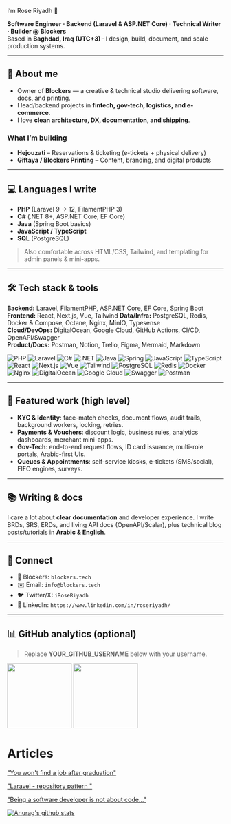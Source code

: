 
I’m Rose Riyadh 👋

**Software Engineer · Backend (Laravel & ASP.NET Core) · Technical Writer · Builder @ Blockers**  
Based in **Baghdad, Iraq (UTC+3)** · I design, build, document, and scale production systems.

---

## 🧭 About me
- Owner of **Blockers** — a creative & technical studio delivering software, docs, and printing.  
- I lead/backend projects in **fintech, gov-tech, logistics, and e-commerce**.  
- I love **clean architecture, DX, documentation, and shipping**.

### What I’m building
- **Hejouzati** – Reservations & ticketing (e-tickets + physical delivery)
- **Giftaya / Blockers Printing** – Content, branding, and digital products

---

## 💻 Languages I write
- **PHP** (Laravel 9 → 12, FilamentPHP 3)
- **C#** (.NET 8+, ASP.NET Core, EF Core)
- **Java** (Spring Boot basics)
- **JavaScript / TypeScript**
- **SQL** (PostgreSQL)

> Also comfortable across HTML/CSS, Tailwind, and templating for admin panels & mini-apps.

---

## 🛠️ Tech stack & tools
**Backend:** Laravel, FilamentPHP, ASP.NET Core, EF Core, Spring Boot  
**Frontend:** React, Next.js, Vue, Tailwind
**Data/Infra:** PostgreSQL, Redis, Docker & Compose, Octane, Nginx, MinIO, Typesense  
**Cloud/DevOps:** DigitalOcean, Google Cloud, GitHub Actions, CI/CD, OpenAPI/Swagger  
**Product/Docs:** Postman, Notion, Trello, Figma, Mermaid, Markdown

<p align="left">
  <img alt="PHP" src="https://img.shields.io/badge/PHP-777BB4?logo=php&logoColor=white" />
  <img alt="Laravel" src="https://img.shields.io/badge/Laravel-FF2D20?logo=laravel&logoColor=white" />
  <img alt="C#" src="https://img.shields.io/badge/C%23-239120?logo=csharp&logoColor=white" />
  <img alt=".NET" src="https://img.shields.io/badge/.NET-512BD4?logo=dotnet&logoColor=white" />
  <img alt="Java" src="https://img.shields.io/badge/Java-ED8B00?logo=openjdk&logoColor=white" />
  <img alt="Spring" src="https://img.shields.io/badge/Spring-6DB33F?logo=spring&logoColor=white" />
  <img alt="JavaScript" src="https://img.shields.io/badge/JavaScript-F7DF1E?logo=javascript&logoColor=black" />
  <img alt="TypeScript" src="https://img.shields.io/badge/TypeScript-3178C6?logo=typescript&logoColor=white" />
  <img alt="React" src="https://img.shields.io/badge/React-20232a?logo=react&logoColor=61DAFB" />
  <img alt="Next.js" src="https://img.shields.io/badge/Next.js-000000?logo=nextdotjs&logoColor=white" />
  <img alt="Vue" src="https://img.shields.io/badge/Vue-4FC08D?logo=vuedotjs&logoColor=white" />
  <img alt="Tailwind" src="https://img.shields.io/badge/Tailwind-06B6D4?logo=tailwindcss&logoColor=white" />
  <img alt="PostgreSQL" src="https://img.shields.io/badge/PostgreSQL-4169E1?logo=postgresql&logoColor=white" />
  <img alt="Redis" src="https://img.shields.io/badge/Redis-DC382D?logo=redis&logoColor=white" />
  <img alt="Docker" src="https://img.shields.io/badge/Docker-2496ED?logo=docker&logoColor=white" />
  <img alt="Nginx" src="https://img.shields.io/badge/Nginx-009639?logo=nginx&logoColor=white" />
  <img alt="DigitalOcean" src="https://img.shields.io/badge/DigitalOcean-0080FF?logo=digitalocean&logoColor=white" />
  <img alt="Google Cloud" src="https://img.shields.io/badge/Google%20Cloud-4285F4?logo=googlecloud&logoColor=white" />
  <img alt="Swagger" src="https://img.shields.io/badge/OpenAPI/Swagger-85EA2D?logo=swagger&logoColor=black" />
  <img alt="Postman" src="https://img.shields.io/badge/Postman-FF6C37?logo=postman&logoColor=white" />
</p>

---

## 🔭 Featured work (high level)
- **KYC & Identity**: face-match checks, document flows, audit trails, background workers, locking, retries.
- **Payments & Vouchers**: discount logic, business rules, analytics dashboards, merchant mini-apps.
- **Gov-Tech**: end-to-end request flows, ID card issuance, multi-role portals, Arabic-first UIs.
- **Queues & Appointments**: self-service kiosks, e-tickets (SMS/social), FIFO engines, surveys.

---

## 📚 Writing & docs
I care a lot about **clear documentation** and developer experience. I write BRDs, SRS, ERDs, and living API docs (OpenAPI/Scalar), plus technical blog posts/tutorials in **Arabic & English**.

---

## 🤝 Connect
- 💼 Blockers: `blockers.tech`
- ✉️ Email: `info@blockers.tech`
- 🐦 Twitter/X: `iRoseRiyadh`
- 💼 LinkedIn: `https://www.linkedin.com/in/roseriyadh/`

---

## 📊 GitHub analytics (optional)
> Replace **YOUR_GITHUB_USERNAME** below with your username.

<p>
  <img height="150" src="https://github-readme-stats.vercel.app/api?username=RoseRiyadh&show_icons=true&hide_border=true" />
  <img height="150" src="https://github-readme-stats.vercel.app/api/top-langs/?username=RoseRiyadh&layout=compact&hide_border=true" />
</p>


# Articles

["You won't find a job after graduation"](https://medium.com/@roseriyadh/you-wont-find-a-job-after-graduation-8b5b9343593f)

["Laravel - repository pattern "](https://medium.com/@roseriyadh/laravel-repository-pattern-5009da0576e4)

["Being a software developer is not about code..."](https://medium.com/@roseriyadh/being-a-software-developer-is-not-about-code-f0bf18db4588)

[![Anurag's github stats](https://github-readme-stats.vercel.app/api?username=roseriyadh)](https://github.com/anuraghazra/github-readme-stats&show_icons=true)



